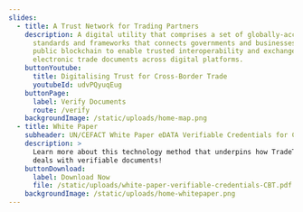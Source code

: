 ```yaml
---
slides:
  - title: A Trust Network for Trading Partners
    description: A digital utility that comprises a set of globally-accepted
      standards and frameworks that connects governments and businesses to a
      public blockchain to enable trusted interoperability and exchanges of
      electronic trade documents across digital platforms.
    buttonYoutube:
      title: Digitalising Trust for Cross-Border Trade
      youtubeId: udvPQyuqEug
    buttonPage:
      label: Verify Documents
      route: /verify
    backgroundImage: /static/uploads/home-map.png
  - title: White Paper
    subheader: UN/CEFACT White Paper eDATA Verifiable Credentials for Cross Border Trade
    description: >
      Learn more about this technology method that underpins how TradeTrust
      deals with verifiable documents!
    buttonDownload:
      label: Download Now
      file: /static/uploads/white-paper-verifiable-credentials-CBT.pdf
    backgroundImage: /static/uploads/home-whitepaper.png
---
```

